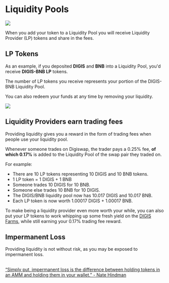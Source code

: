 # Liquidity Pools

![](<../../.gitbook/assets/docs masthead (4).png>)

When you add your token to a Liquidity Pool you will receive Liquidity Provider (LP) tokens and share in the fees.

## LP Tokens

As an example, if you deposited **DIGIS** and **BNB** into a Liquidity Pool, you'd receive **DIGIS-BNB LP** tokens.

The number of LP tokens you receive represents your portion of the DIGIS-BNB Liquidity Pool.&#x20;

You can also redeem your funds at any time by removing your liquidity.

![](<../../.gitbook/assets/Screenshot 2021-04-19 at 6.27.22 PM.png>)

## Liquidity Providers earn trading fees

Providing liquidity gives you a reward in the form of trading fees when people use your liquidity pool.&#x20;

Whenever someone trades on Digiswap, the trader pays a 0.25% fee, **of which 0.17%** is added to the Liquidity Pool of the swap pair they traded on.

For example:

* There are 10 LP tokens representing 10 DIGIS and 10 BNB tokens.
* 1 LP token = 1 DIGIS + 1 BNB
* Someone trades 10 DIGIS for 10 BNB.
* Someone else trades 10 BNB for 10 DIGIS.
* The DIGIS/BNB liquidity pool now has 10.017 DIGIS and 10.017 BNB.
* Each LP token is now worth 1.00017 DIGIS + 1.00017 BNB.

To make being a liquidity provider even more worth your while, you can also put your LP tokens to work whipping up some fresh yield on the [DIGIS Farms](https://pancakeswap.finance/farms), while still earning your 0.17% trading fee reward.

## Impermanent Loss

Providing liquidity is not without risk, as you may be exposed to impermanent loss.

\
[“Simply put, impermanent loss is the difference between holding tokens in an AMM and holding them in your wallet.” - Nate Hindman](https://blog.bancor.network/beginners-guide-to-getting-rekt-by-impermanent-loss-7c9510cb2f22)
